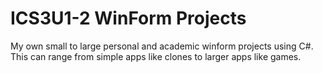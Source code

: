 # ICS3U1-2 WinForm Projects
My own small to large personal and academic winform projects using C#. This can range from simple apps like clones to larger apps like games.
